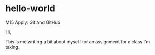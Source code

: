 # hello-world
M15 Apply: Git and GitHub

Hi, 

This is me writing a bit about myself for an assignment for a class I'm taking.
